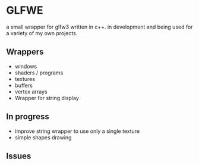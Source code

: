 # GLFWE

a small wrapper for glfw3 written in c++. in development and being used for a variety of my own projects.

## Wrappers
- windows
- shaders / programs
- textures
- buffers
- vertex arrays
- Wrapper for string display

## In progress
- improve string wrapper to use only a single texture
- simple shapes drawing

## Issues
